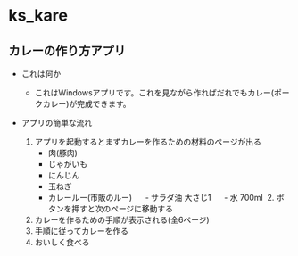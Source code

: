 # ks_kare
## カレーの作り方アプリ
- これは何か
  - これはWindowsアプリです。これを見ながら作ればだれでもカレー(ポークカレー)が完成できます。
- アプリの簡単な流れ

  1. アプリを起動するとまずカレーを作るための材料のページが出る
      - 肉(豚肉)
      - じゃがいも
      - にんじん
      - 玉ねぎ
      - カレールー(市販のルー)
      - サラダ油 大さじ1
      - 水 700ml
  2. ボタンを押すと次のページに移動する
  3. カレーを作るための手順が表示される(全6ページ)
  4. 手順に従ってカレーを作る
  5. おいしく食べる
